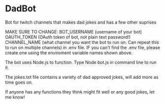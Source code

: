 # DadBot
Bot for twitch channels that makes dad jokes and has a few other suprises

MAKE SURE TO CHANGE:
  BOT_USERNAME (username of your bot)
  OAUTH_TOKEN (OAuth token of bot, not plain text password!)
  CHANNEL_NAME (what channel you want the bot to run on. Can repeat this to run on multiple channels)
in .env file. IF you can't find the .env file, please create one using the enviroment variable names shown above.

The bot uses Node.js to function. Type Node bot.js in command line to run it.

The jokes.txt file contains a variety of dad approved jokes, will add more as time goes on.

If anyone has any functions they think might fit well or any good jokes, let me know!

